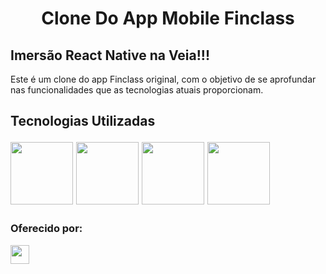 <h1 align='center'>Clone Do App Mobile Finclass</h1>



<h2> Imersão React Native na Veia!!!</h2>
  <p>Este é um clone do app Finclass original, com o objetivo de se aprofundar nas funcionalidades que as tecnologias atuais proporcionam. </p>




<h2>Tecnologias Utilizadas
 <p ><img height='100'  src='https://pagepro.co/blog/wp-content/uploads/2020/03/react-native-logo-884x1024.png'>
 <img height='100'   src='https://expo.dev/static/brand/all-logos.png'>
 <img height='100' ' src='https://miro.medium.com/max/318/1*dsDINPXwehmt-0UmoLBI1g.png'>
 <img height='100' src='https://iconape.com/wp-content/png_logo_vector/typescript.png' >                                                                                      
                                                                                       </p>
  

<h3>Oferecido por:</h3> <img height='30px' src='https://uploads-ssl.webflow.com/61252c98d531767becce177c/613638b6378b7c54081074f6_Logo%20oscuro.png' href='https://www.catapulta.club/'>
